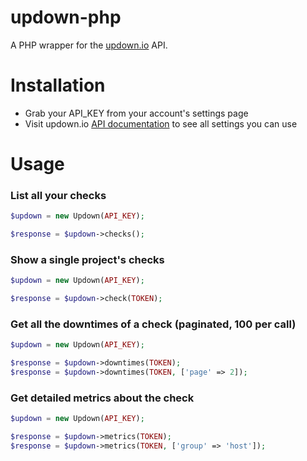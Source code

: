 # updown-php

A PHP wrapper for the [updown.io](https://updown.io/) API.

# Installation

- Grab your API_KEY from your account's settings page
- Visit updown.io [API documentation](https://updown.io/api) to see all settings you can use

# Usage

### List all your checks

```php
$updown = new Updown(API_KEY);

$response = $updown->checks();
```

### Show a single project's checks

```php
$updown = new Updown(API_KEY);

$response = $updown->check(TOKEN);
```

### Get all the downtimes of a check (paginated, 100 per call)

```php
$updown = new Updown(API_KEY);

$response = $updown->downtimes(TOKEN);
$response = $updown->downtimes(TOKEN, ['page' => 2]);
```

### Get detailed metrics about the check

```php
$updown = new Updown(API_KEY);

$response = $updown->metrics(TOKEN);
$response = $updown->metrics(TOKEN, ['group' => 'host']);
```